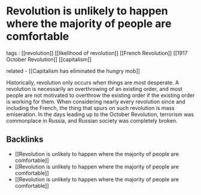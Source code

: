 # Revolution is unlikely to happen where the majority of people are comfortable

tags
: [[revolution]] [[likelihood of revolution]] [[French Revolution]] [[1917 October Revolution]] [[capitalism]]

related
    -   [[Capitalism has eliminated the hungry mob]]

Historically, revolution only occurs when things are most desperate. A revolution is necessarily an overthrowing of an existing order, and most people are not motivated to overthrow the existing order if the existing order is working for them. When considering nearly every revolution since and including the French, the thing that spurs on such revolution is mass emiseration. In the days leading up to the October Revolution, terrorism was commonplace in Russia, and Russian society was completely broken.


<a id="orgd20d0bc"></a>

## Backlinks

-   [[Revolution is unlikely to happen where the majority of people are comfortable]]
-   [[Revolution is unlikely to happen where the majority of people are comfortable]]
-   [[Revolution is unlikely to happen where the majority of people are comfortable]]
